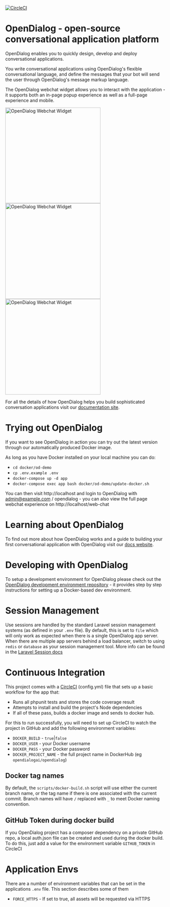 
[![CircleCI](https://circleci.com/gh/opendialogai/opendialog/tree/master.svg?style=svg&circle-token=aefbfc509382266413d6667a1aef451c7bf82f22)](https://circleci.com/gh/opendialogai/opendialog/tree/master)

# OpenDialog - open-source conversational application platform

OpenDialog enables you to quickly design, develop and deploy conversational applications. 

You write conversational applications using OpenDialog's flexible conversational language, and define the messages that your bot will send the user through OpenDialog's message markup language. 

The OpenDialog webchat widget allows you to interact with the application - it supports both an in-page popup experience as well as a full-page experience and mobile. 

<img src="https://opendialog.ai/uploads/od_popup.png" height="300" style="float:left" alt="OpenDialog Webchat Widget">

<img src="https://opendialog.ai/uploads/od_full_page.png" height="300" style="float:left" alt="OpenDialog Webchat Widget">

<img src="https://opendialog.ai/uploads/od_mobile2.png" height="300" alt="OpenDialog Webchat Widget">

For all the details of how OpenDialog helps you build sophisticated conversation applications visit our [documentation site](https://docs.opendialog.ai).

# Trying out OpenDialog

If you want to see OpenDialog in action you can try out the latest version through our automatically produced Docker image. 

As long as you have Docker installed on your local machine you can do:
- `cd docker/od-demo`
- `cp .env.example .env`
- `docker-compose up -d app`
- `docker-compose exec app bash docker/od-demo/update-docker.sh`

You can then visit http://localhost and login to OpenDialog with admin@example.com / opendialog - you can also view the full page webchat experience on http://localhost/web-chat

# Learning about OpenDialog

To find out more about how OpenDialog works and a guide to building your first conversational application with OpenDialog visit our [docs website](https://docs.opendialog.ai). 

# Developing with OpenDialog

To setup a development environment for OpenDialog please check out the [OpenDialog development environment repository](https://github.com/opendialogai/opendialog-dev-environment) - it provides step by step instructions for setting up a Docker-based dev environment.  

# Session Management

Use sessions are handled by the standard Laravel session management systems (as defined in your `.env` file). By default, this is set to `file` which will only work as expected when there is a single OpenDialog app server.
When there are multiple app servers behind a load balancer, switch to using `redis` or `database` as your session management tool.
More info can be found in the [Laravel Session docs](https://laravel.com/docs/7.x/session)

# Continuous Integration

This project comes with a [CircleCI](http://www.circleci.com) (config.yml) file that sets up a basic workflow for the app that:
+ Runs all phpunit tests and stores the code coverage result
+ Attempts to install and build the project's Node dependencies
+ If all of these pass, builds a docker image and sends to docker hub.

For this to run successfully, you will need to set up CircleCI to watch the project in GitHub and add the following environment variables:

+ `DOCKER_BUILD` - `true`|`false`
+ `DOCKER_USER` - your Docker username
+ `DOCKER_PASS` - your Docker password
+ `DOCKER_PROJECT_NAME` - the full project name in DockerHub (eg `opendialogai/opendialog`)

## Docker tag names

By default, the `scripts/docker-build.sh` script will use either the current branch name, or the tag name if there is one associated with the current commit.
Branch names will have `/` replaced with `_` to meet Docker naming convention.

## GitHub Token during docker build

If you OpenDialog project has a composer dependency on a private GitHub repo, a local auth.json file can be created and used during the docker build.
To do this, just add a value for the environment variable `GITHUB_TOKEN` in CircleCI

# Application Envs

There are a number of environment variables that can be set in the applications `.env` file. This section describes some of them

+ `FORCE_HTTPS` - If set to true, all assets will be requested via HTTPS 
